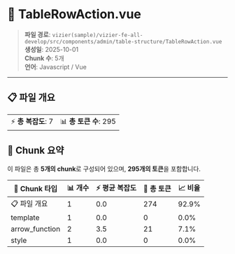 # 📄 TableRowAction.vue

> **파일 경로**: `vizier(sample)/vizier-fe-all-develop/src/components/admin/table-structure/TableRowAction.vue`  
> **생성일**: 2025-10-01  
> **Chunk 수**: 5개  
> **언어**: Javascript / Vue
---





## 📋 파일 개요

| | |
|--|--|
| ⚡ **총 복잡도**: 7 | 📊 **총 토큰 수**: 295 |






## 🧩 Chunk 요약

이 파일은 총 **5개의 chunk**로 구성되어 있으며, **295개의 토큰**을 포함합니다.

| 🧩 Chunk 타입 | 📊 개수 | ⚡ 평균 복잡도 | 📝 총 토큰 | 📈 비율 |
|---------------|--------|-------------|----------|--------|
| 📋 파일 개요 | 1 | 0.0 | 274 | 92.9% |
| template | 1 | 0.0 | 0 | 0.0% |
| arrow_function | 2 | 3.5 | 21 | 7.1% |
| style | 1 | 0.0 | 0 | 0.0% |

